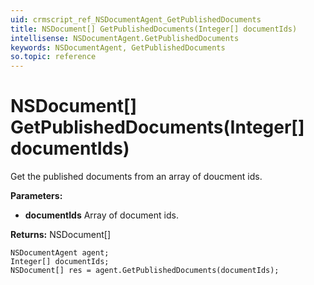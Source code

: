 ```yaml
---
uid: crmscript_ref_NSDocumentAgent_GetPublishedDocuments
title: NSDocument[] GetPublishedDocuments(Integer[] documentIds)
intellisense: NSDocumentAgent.GetPublishedDocuments
keywords: NSDocumentAgent, GetPublishedDocuments
so.topic: reference
---
```


# NSDocument[] GetPublishedDocuments(Integer[] documentIds)

Get the published documents from an array of doucment ids.

**Parameters:**
 - **documentIds** Array of document ids.

**Returns:** NSDocument[]

```crmscript
NSDocumentAgent agent;
Integer[] documentIds;
NSDocument[] res = agent.GetPublishedDocuments(documentIds);
```

